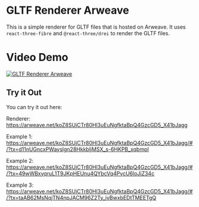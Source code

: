 # GLTF Renderer Arweave

This is a simple renderer for GLTF files that is hosted on Arweave. It uses `react-three-fibre` and `@react-three/drei` to render the GLTF files.

# Video Demo

[![GLTF Renderer Arweave](https://i.ytimg.com/vi/WsNlIXk6NXA/maxresdefault.jpg)](https://www.youtube.com/watch?v=WsNlIXk6NXA 'GLTF Renderer Arweave')

## Try it Out

You can try it out here:

Renderer: https://arweave.net/koZ8SUjCTr80Hl3uEuNgfktaBpQ4GzcGD5_X41bJagg

Example 1: https://arweave.net/koZ8SUjCTr80Hl3uEuNgfktaBpQ4GzcGD5_X41bJagg/#/?tx=d11nUGncxPWayslgn28HkkbljMSX_s-6HKPB_xqbmpI

Example 2: https://arweave.net/koZ8SUjCTr80Hl3uEuNgfktaBpQ4GzcGD5_X41bJagg/#/?tx=49wWBxyqruL1T9JKpHEUnu4QYbcVq4PycU6loJjZ34c

Example 3: https://arweave.net/koZ8SUjCTr80Hl3uEuNgfktaBpQ4GzcGD5_X41bJagg/#/?tx=taAB62MsNqjTN4npJACM96Z2Ty_ivBwxbEDtTMEETgQ
